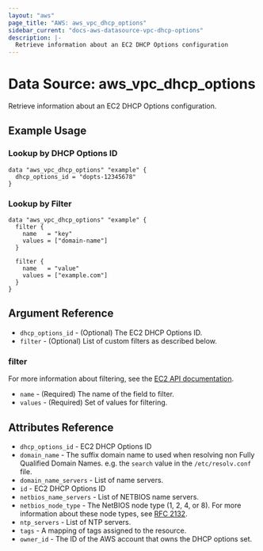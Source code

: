 ```yaml
---
layout: "aws"
page_title: "AWS: aws_vpc_dhcp_options"
sidebar_current: "docs-aws-datasource-vpc-dhcp-options"
description: |-
  Retrieve information about an EC2 DHCP Options configuration
---
```


# Data Source: aws_vpc_dhcp_options

Retrieve information about an EC2 DHCP Options configuration.

## Example Usage

### Lookup by DHCP Options ID

```hcl
data "aws_vpc_dhcp_options" "example" {
  dhcp_options_id = "dopts-12345678"
}
```

### Lookup by Filter

```hcl
data "aws_vpc_dhcp_options" "example" {
  filter {
    name   = "key"
    values = ["domain-name"]
  }

  filter {
    name   = "value"
    values = ["example.com"]
  }
}
```

## Argument Reference

* `dhcp_options_id` - (Optional) The EC2 DHCP Options ID.
* `filter` - (Optional) List of custom filters as described below.

### filter

For more information about filtering, see the [EC2 API documentation](https://docs.aws.amazon.com/AWSEC2/latest/APIReference/API_DescribeDhcpOptions.html).

* `name` - (Required) The name of the field to filter.
* `values` - (Required) Set of values for filtering.

## Attributes Reference

* `dhcp_options_id` - EC2 DHCP Options ID
* `domain_name` - The suffix domain name to used when resolving non Fully Qualified Domain Names. e.g. the `search` value in the `/etc/resolv.conf` file.
* `domain_name_servers` - List of name servers.
* `id` - EC2 DHCP Options ID
* `netbios_name_servers` - List of NETBIOS name servers.
* `netbios_node_type` - The NetBIOS node type (1, 2, 4, or 8). For more information about these node types, see [RFC 2132](http://www.ietf.org/rfc/rfc2132.txt).
* `ntp_servers` - List of NTP servers.
* `tags` - A mapping of tags assigned to the resource.
* `owner_id` - The ID of the AWS account that owns the DHCP options set.
